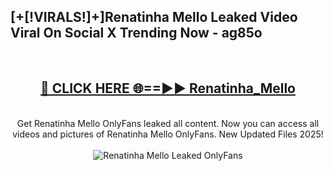 <h2>[+[!VIRALS!]+]Renatinha Mello Leaked Video Viral On Social X Trending Now - ag85o</h2>
<br>
<div align="center">
<h2><a href="https://libra.edu.pl?Renatinha_Mello" rel="nofollow">🔴 CLICK HERE 🌐==►► Renatinha_Mello</a></h2>
<br>
Get Renatinha Mello OnlyFans leaked all content. Now you can access all videos and pictures of Renatinha Mello OnlyFans. New Updated Files 2025!
<br>
<br>
<a href="https://libra.edu.pl?Renatinha_Mello" rel="nofollow" data-target="animated-image.originalLink"><img src="https://i.ibb.co.com/WyWwxjT/player-gif2.gif" alt="Renatinha Mello Leaked OnlyFans" style="max-width: 100%; display: inline-block;" data-target="animated-image.originalImage"></a>
</div>
<br>